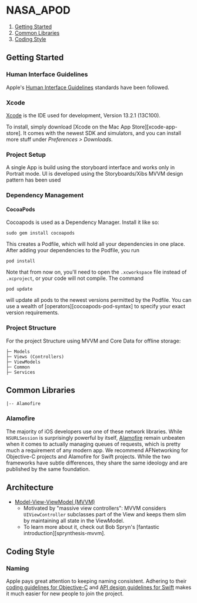 # NASA_APOD

1. [Getting Started](#getting-started)
1. [Common Libraries](#common-libraries)
1. [Coding Style](#coding-style)

## Getting Started

### Human Interface Guidelines

Apple's [Human Interface Guidelines][ios-hig] standards have been followed.

[ios-hig]: https://developer.apple.com/ios/human-interface-guidelines/

### Xcode

[Xcode][xcode] is the IDE used for development, Version 13.2.1 (13C100).

To install, simply download [Xcode on the Mac App Store][xcode-app-store]. It comes with the newest SDK and simulators, and you can install more stuff under _Preferences > Downloads_.

[xcode]: https://developer.apple.com/xcode/

### Project Setup

A single App is build using the storyboard interface and works only in Portrait mode.
UI is developed using the Storyboards/Xibs
MVVM design pattern has been used



### Dependency Management

#### CocoaPods

Cocoapods is used as a Dependency Manager. Install it like so:

    sudo gem install cocoapods

This creates a Podfile, which will hold all your dependencies in one place. After adding your dependencies to the Podfile, you run

    pod install 

Note that from now on, you'll need to open the `.xcworkspace` file instead of `.xcproject`, or your code will not compile. The command

    pod update

will update all pods to the newest versions permitted by the Podfile. You can use a wealth of [operators][cocoapods-pod-syntax] to specify your exact version requirements.

[cocoapods]: https://cocoapods.org/

### Project Structure

For the project Structure using MVVM and Core Data for offline storage:

    ├─ Models
    ├─ Views (Controllers)
    ├─ ViewModels
    ├─ Common
    ├─ Services

## Common Libraries

    |-- Alamofire

### Alamofire

The majority of iOS developers use one of these network libraries. While `NSURLSession` is surprisingly powerful by itself, [Alamofire][alamofire-github] remain unbeaten when it comes to actually managing queues of requests, which is pretty much a requirement of any modern app. We recommend AFNetworking for Objective-C projects and Alamofire for Swift projects. While the two frameworks have subtle differences, they share the same ideology and are published by the same foundation.

[alamofire-github]: https://github.com/Alamofire/Alamofire


## Architecture

* [Model-View-ViewModel (MVVM)][mvvm]
    * Motivated by "massive view controllers": MVVM considers `UIViewController` subclasses part of the View and keeps them slim by maintaining all state in the ViewModel.
    * To learn more about it, check out Bob Spryn's [fantastic introduction][sprynthesis-mvvm].

[mvvm]: https://www.objc.io/issues/13-architecture/mvvm/


## Coding Style

### Naming

Apple pays great attention to keeping naming consistent. Adhering to their [coding guidelines for Objective-C][cocoa-coding-guidelines] and [API design guidelines for Swift][swift-api-design-guidelines] makes it much easier for new people to join the project.

[cocoa-coding-guidelines]: https://developer.apple.com/library/mac/documentation/Cocoa/Conceptual/CodingGuidelines/CodingGuidelines.html
[swift-api-design-guidelines]: https://swift.org/documentation/api-design-guidelines/
